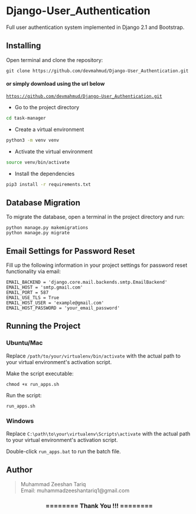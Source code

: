 <!DOCTYPE html>
<html lang="en">
<head>
<meta charset="UTF-8">
<meta name="viewport" content="width=device-width, initial-scale=1.0">
<title>Django-User_Authentication</title>
</head>
<body>

<h1>Django-User_Authentication</h1>

<p>Full user authentication system implemented in Django 2.1 and Bootstrap.</p>

<h2>Installing</h2>

<p>Open terminal and clone the repository:</p>

<pre><code>git clone https://github.com/devmahmud/Django-User_Authentication.git</code></pre>

<h4>or simply download using the url below</h4>

<code>https://github.com/devmahmud/Django-User_Authentication.git</code>

- Go to the project directory

```bash
cd task-manager
```

- Create a virtual environment

```bash
python3 -m venv venv
```

- Activate the virtual environment

```bash
source venv/bin/activate
```

- Install the dependencies

```bash
pip3 install -r requirements.txt
```

<h2>Database Migration</h2>

<p>To migrate the database, open a terminal in the project directory and run:</p>

<pre><code>python manage.py makemigrations
python manage.py migrate
</code></pre>

<h2>Email Settings for Password Reset</h2>

<p>Fill up the following information in your project settings for password reset functionality via email:</p>

<pre><code>EMAIL_BACKEND = 'django.core.mail.backends.smtp.EmailBackend'
EMAIL_HOST = 'smtp.gmail.com'
EMAIL_PORT = 587
EMAIL_USE_TLS = True
EMAIL_HOST_USER = 'example@gmail.com'
EMAIL_HOST_PASSWORD = 'your_email_password'
</code></pre>

<h2>Running the Project</h2>

<h3>Ubuntu/Mac</h3>

<p>Replace <code>/path/to/your/virtualenv/bin/activate</code> with the actual path to your virtual environment's activation script.</p>

<p>Make the script executable:</p>

<pre><code>chmod +x run_apps.sh</code></pre>

<p>Run the script:</p>

<pre><code>run_apps.sh</code></pre>

<h3>Windows</h3>

<p>Replace <code>C:\path\to\your\virtualenv\Scripts\activate</code> with the actual path to your virtual environment's activation script.</p>

<p>Double-click <code>run_apps.bat</code> to run the batch file.</p>

<h2>Author</h2>
<blockquote>
  Muhammad Zeeshan Tariq<br>
  Email: muhammadzeeshantariq1@gmail.com
</blockquote>

<div align="center">
    <h3>======== Thank You !!! ========</h3>
</div>

</body>
</html>
